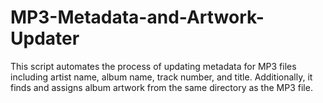 # MP3-Metadata-and-Artwork-Updater
This script automates the process of updating metadata for MP3 files including artist name, album name, track number, and title. Additionally, it finds and assigns album artwork from the same directory as the MP3 file.
